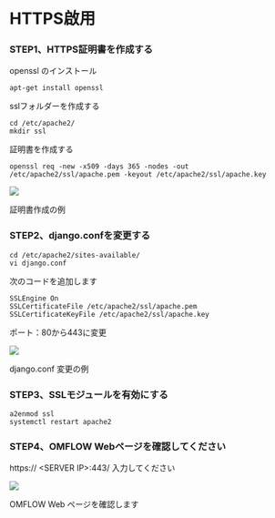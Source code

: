 # HTTPS啟用

### STEP1、HTTPS証明書を作成する <a id="di-yi-bu-zhou-jian-li-https-ping-zheng"></a>

openssl のインストール 

```text
apt-get install openssl
```

sslフォルダーを作成する

```text
cd /etc/apache2/ 
mkdir ssl
```

証明書を作成する

```text
openssl req -new -x509 -days 365 -nodes -out /etc/apache2/ssl/apache.pem -keyout /etc/apache2/ssl/apache.key
```

![](https://gblobscdn.gitbook.com/assets%2F-M6SrengyyhO1h0_BsJ_%2F-MCPJ09KyLg4z4v3wlrY%2F-MCPN7euDx49_cLWgOX5%2F2020-07-17_092419.png?alt=media&token=9e612bd8-6229-4770-9a77-3051a7d9cc95)

証明書作成の例

### STEP2、django.confを変更する <a id="di-er-bu-zhou-xiu-gai-djangoconf"></a>

```text
cd /etc/apache2/sites-available/
vi django.conf
```

次のコードを追加します

```text
SSLEngine On
SSLCertificateFile /etc/apache2/ssl/apache.pem 
SSLCertificateKeyFile /etc/apache2/ssl/apache.key
```

ポート：80から443に変更

![](https://gblobscdn.gitbook.com/assets%2F-M6SrengyyhO1h0_BsJ_%2F-MCPJ09KyLg4z4v3wlrY%2F-MCPPRLhRYdrCl2XWIpG%2F2020-07-17_093528.png?alt=media&token=2fab8c3b-7c40-41e1-9bae-27c475e9038d)

django.conf 変更の例

### STEP3、SSLモジュールを有効にする <a id="di-san-bu-zhou-qi-yong-ssl-mo-zu"></a>

```text
a2enmod ssl
systemctl restart apache2
```

### STEP4、OMFLOW Webページを確認してください <a id="di-si-bu-zhou-jian-cha-omflow-wang-ye"></a>

https:// &lt;SERVER IP&gt;:443/ 入力してください

![](https://gblobscdn.gitbook.com/assets%2F-M6SrengyyhO1h0_BsJ_%2F-MCPJ09KyLg4z4v3wlrY%2F-MCPSzOaASiSprDsUf6D%2F2020-07-17_094804.png?alt=media&token=ba8c7f55-ebba-4a13-ae16-a949b8f8062c)

OMFLOW Web ページを確認します


